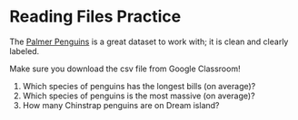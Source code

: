 # Reading Files Practice
The [Palmer Penguins](https://allisonhorst.github.io/palmerpenguins/) is a great dataset to work with; it is clean and clearly labeled.

Make sure you download the csv file from Google Classroom!

1. Which species of penguins has the longest bills (on average)?
2. Which species of penguins is the most massive (on average)?
3. How many Chinstrap penguins are on Dream island?